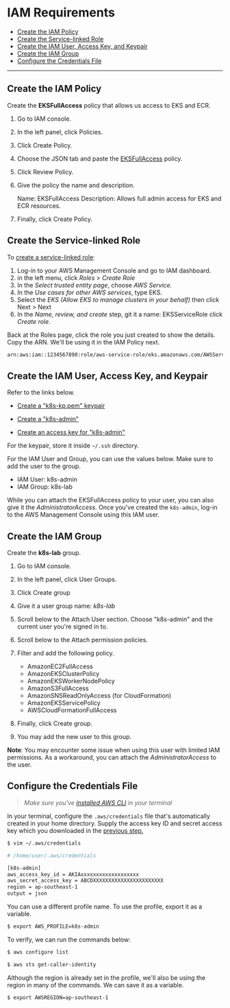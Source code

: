 
# IAM Requirements


- [Create the IAM Policy](#create-the-iam-policy)
- [Create the Service-linked Role](#create-the-service-linked-role)
- [Create the IAM User, Access Key, and Keypair](#create-the-iam-user-access-key-and-keypair)
- [Create the IAM Group](#create-the-iam-group)
- [Configure the Credentials File](#configure-the-credentials-file)

----------------------------------------------

## Create the IAM Policy

Create the **EKSFullAccess** policy that allows us access to EKS and ECR.

1. Go to IAM console.
2. In the left panel, click Policies.
3. Click Create Policy.
4. Choose the JSON tab and paste the [EKSFullAccess](EKSFullAccess.json) policy.
5. Click Review Policy.
6. Give the policy the name and description.

    Name: EKSFullAccess
    Description: Allows full admin access for EKS and ECR resources.

7. Finally, click Create Policy.

## Create the Service-linked Role

To [create a service-linked role](https://us-east-1.console.aws.amazon.com/iamv2/home#/roles):

1. Log-in to your AWS Management Console and go to IAM dashboard.
2. in the left menu, click *Roles* > *Create Role*
3. In the *Select trusted entity page*, choose *AWS Service.*
4. In the *Use cases for other AWS services*, type EKS.
5. Select the *EKS (Allow EKS to manage clusters in your behalf)* then click Next > Next
6. In the *Name, review, and create* step, git it a name: EKSServiceRole click *Create role*.

Back at the Roles page, click the role you just created to show the details. Copy the ARN. We'll be using it in the IAM Policy next.

```bash
arn:aws:iam::1234567890:role/aws-service-role/eks.amazonaws.com/AWSServiceRoleForAmazonEKS 
```

## Create the IAM User, Access Key, and Keypair

Refer to the links below.

- [Create a "k8s-kp.pem" keypair](https://docs.aws.amazon.com/AWSEC2/latest/UserGuide/create-key-pairs.html)

- [Create a "k8s-admin"](https://www.techrepublic.com/article/how-to-create-an-administrator-iam-user-and-group-in-aws/)

- [Create an access key for "k8s-admin"](https://docs.aws.amazon.com/IAM/latest/UserGuide/id_credentials_access-keys.html#Using_CreateAccessKey)

For the keypair, store it inside <code>~/.ssh</code> directory.

For the IAM User and Group, you can use the values below. Make sure to add the user to the group.

- IAM User: k8s-admin
- IAM Group: k8s-lab

While you can attach the EKSFullAccess policy to your user, you can also give it the *AdministratorAccess*. Once you've created the <code>k8s-admin</code>, log-in to the AWS Management Console using this IAM user.

## Create the IAM Group

Create the **k8s-lab** group.

1. Go to IAM console.
2. In the left panel, click User Groups.
3. Click Create group
4. Give it a user group name: *k8s-lab*
5. Scroll below to the Attach User section. Choose "k8s-admin" and the current user you're signed in to.
6. Scroll below to the Attach permission policies.
7. Filter and add the following policy.

    - AmazonEC2FullAccess
    - AmazonEKSClusterPolicy
    - AmazonEKSWorkerNodePolicy
    - AmazonS3FullAccess
    - AmazonSNSReadOnlyAccess (for CloudFormation)
    - AmazonEKSServicePolicy
    - AWSCloudFormationFullAccess
    <!-- - IAMReadOnlyAccess -->

8. Finally, click Create group.
9. You may add the new user to this group.

**Note**: You may encounter some issue when using this user with limited IAM permissions. As a workaround, you can attach the *AdministratorAccess* to the user.

## Configure the Credentials File

> *Make sure you've [installed AWS CLI](../labs-kubernetes-pre-requisites/README.md#install-cli-tools) in your terminal*

In your terminal, configure the <code>.aws/credentials</code> file that's automatically created in your home directory. Supply the access key ID and secret access key which you downloaded in the [previous step.](#create-the-iam-user-access-key-and-keypair)

```bash
$ vim ~/.aws/credentials 
```

```bash
# /home/user/.aws/credentials

[k8s-admin]
aws_access_key_id = AKIAxxxxxxxxxxxxxxxxxxx
aws_secret_access_key = ABCDXXXXXXXXXXXXXXXXXXXXXXX
region = ap-southeast-1
output = json
``` 

You can use a different profile name. To use the profile, export it as a variable.

```bash
$ export AWS_PROFILE=k8s-admin
```

To verify, we can run the commands below:

```bash
$ aws configure list 
```
```bash
$ aws sts get-caller-identity 
```

Although the region is already set in the profile, we'll also be using the region in many of the commands. We can save it as a variable.

```bash
$ export AWSREGION=ap-southeast-1 
```